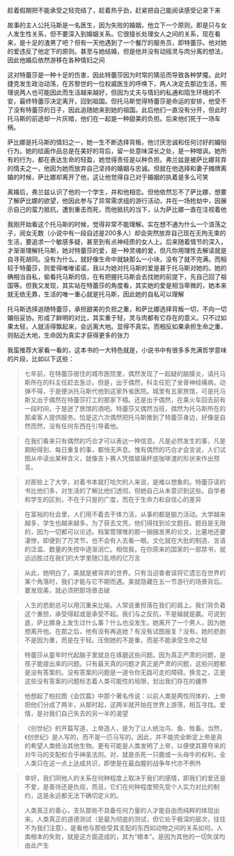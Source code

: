 趁着假期把不能承受之轻完结了，趁着热乎劲，赶紧把自己能阅读感受记录下来



故事的主人公托马斯是一名医生，因为失败的婚姻，他立下一个原则，即是只与女人发生性关系，但不要深入到婚姻关系。它很擅长处理女人之间的关系，现在看来，是十足的渣男了吧？但有一天他遇到了一个餐厅的服务员，即特蕾莎。他对她的爱违反了他定下的原则。甚至与她结婚，但是他并没有动摇灵与肉分离的想法，因此他婚后依然游移在各种情妇之间



这对特蕾莎是一种十足的伤害，因此特蕾莎因为时常的猜忌而导致各种梦魇。此时捷克发生政治动荡，在苏黎世的一位权威医生的呼唤下，两人决定去那边生活，照理说两人也可能因此而生活越来越好，但因为丈夫与情妇的私通和陌生环境的不安，最终特蕾莎决定离开，回到祖国。但托马斯觉得特蕾莎是命运的安排，他受不了没有特蕾莎的日子，因此追随她来到她的祖国。此后他们一直没有分开，但此时托马斯的前途却一片灰暗，他们在一起是一种甜美的负担。后来他们死于一场车祸。



萨比娜是托马斯的情妇之一，她一生不断选择背叛，他讨厌忠诚和任何讨好的媚俗行为。她的绘画作品总是在美好的背后，留一处意味深长之处，是一种暗讽。她所有的行为，都在表达生命的轻盈，她觉得责任是以种负担。弗兰兹是被萨比娜背弃的情夫之一，他因为她而放弃自己坚持的婚姻与忠诚。但就在他选择和妻子摊牌离婚的时候，萨比娜却离开了他，这让他觉得自己对于婚姻的执着是多么可笑



离婚后，弗兰兹认识了他的一个学生，并和他相恋。但他依然忘不了萨比娜，想要了解萨比娜的欲望，他因此参与了异常需求组的游行活动，并在一场抢劫中，因展示自己的蛮力抵抗，遭到重击而死，而他抵抗的当下，认为萨比娜一直在注视着他



我刚开始看这个托马斯的时候，觉得非常不能理解。实在想不通为什么一个浪荡之子，阅女无数（小说中有一段自述是200多人）却会突然放弃自己现在无拘无束的生活，要追求一个敏感多疑，甚至到有点神经质的女人上。后来随着情节的深入，才渐渐理解托马斯，她对特蕾莎的爱，是一种灵魂的爱，但凡你用理性去解读就是自寻死胡同。没有为什么，就好像生命中就缺那么一小块，没有了就不完满。而相较于特蕾莎，则爱得唯唯诺诺，我以为她对托马斯的爱是甚于托马斯对她的。她的确相当自私，偷看托马斯的信，在有把握托马斯会去找她的前提下，先自己回了祖国等。但我又发现，其实站在特蕾莎的角度看，其实她的爱是相当卑微的，她本来就无依无靠，生活的唯一重心就是托马斯，因此她的自私可以理解



托马斯选择追随特蕾莎，承担甜美的负担之重，和萨比娜选择背叛一切，不向一切媚俗妥协。形成了鲜明的对比，其实重于轻，灵与肉都有它存在的意义。只不过如果太轻，人就活得飘起来，会远离大地。显得不真实。而相反如果承担生命之重，则贴近大地，生命因为真实才获得更多的张力



我蛮推荐大家看一看的，这本书的一大特色就是，小说书中有很多多充满哲学意味的片段，比如以下这些：



> 七年前，在特蕾莎居住的城市医院里，偶然发现了一起疑的脑膜炎，请托马斯所在的科主任赶去急诊。但是，出于偶然，科主任犯了坐骨神经痛病，动弹不得，于是便派托马斯代他到这家外省医院。城里有五家旅馆，可是托马斯又出于偶然在特蕾莎打工的那家下榻。还是出于偶然，在乘火车回去前有一段时间，于是迸了旅馆的酒吧。特蕾莎又偶然当班，偶然为托马斯所在的那桌客人提供服务。恰是这六次偶然把托马斯推到了特蕾莎身边，好像是自然而然，没有任何东西在引导着他。



> 在我们看来只有偶然的巧合才可以表达一种信息。凡是必然发生的事，凡是期盼得到、每日重复的事，都悄无声息。惟有偶然的巧合才会言说，人们试图从中读出某种含义，就像吉卜赛人凭借玻璃杯底咖啡渣的形状来作出预言。



> 对那些上了大学，对着书本就打哈欠的人来说，是难以想象的。特蕾莎读的书比他们多，对生活的了解比他们透彻，但她自己从未意识到这些。自学者和学生的区别，不在于只是的广度，而在于生命力和自信心的差异



> 在富裕的社会里，人们用不着去干体力活，从事的都是脑力活动。大学越来越多，学生也越来越多。为了获去文凭，他们得找到论文题目。题目是无限的，因为一切都可以论述。档案管理堆的那一捆捆发黑的论文，比墓地还要凄惨，即便到了万灵节，也不会有人去看一眼。文化就在大批的制造、言语的泛滥、数量的失控中逐渐消亡。相信我，在你原来的国家的一部禁书，就远远胜过在我们的大学里随口乱喷的亿万言



> 从此，她明白了，美就是被背弃的世界。只有当迫害者误将它遗忘在世界的某个角落时，我们才能与它不期而遇。美就隐藏在五一节游行的场景背后。要发现美，就必须把那场景击破



> 人生的悲剧总可以用沉重来比喻。人常说重担落在我们的肩上。我们背负着这个重担，承受得起或是承受不起。我们与之反抗，不是输就是赢。可说到底，萨比娜身上发生过什么事？什么也没发生。她离开了一个男人，因为她想离开他。在那之后，他有没有再追她？有没有试图报复？没有。她的悲剧不是因为重，而是在于轻。压倒她的不是重，而是不能承受生命之轻



> 特蕾莎从童年时代起脑子里就总在琢磨这些问题。因为真正严肃的问题，是孩子能提出来的问题。只有最天真的问题才真正是严肃的问题，这些问题都是没有答案的。没有答案的问题是一道令你无路可走的障碍。换言之，正是这些没有答案的问题标志着人类可能性的局限，划出我们存在的疆界



> 他想起了柏拉图《会饮篇》中那个著名传说：以前人类是两性同体的，上帝把他们分成了两半，从那时起，这两半就开始在世界上游荡，相互寻找。爱情，是对我们自己失去的另一半的渴望



> 《创世纪》的开篇写道，上帝造人，是为了让人统治鸟、鱼、牲畜。当然，《创世纪》是人写的，而不是一匹马写的。因此，并不能完全断定上帝是真的希望人类统治其他生物。更有可能是人类发明了上帝，以便使其篡夺来的对牛马的支配权合乎神圣法则。对，就是杀死一只鹿或一头母牛的权利，全人类只在这一点上达成共识，即使是在最血腥的战争年代亦不例外



> 幸好，我们同他人的关系在何种程度上取决于我们的感情，即我们的爱还是不爱，是善待还是仇视，而且，它们在何种程度预先受个人实力对比的制约，这是永远都无法下确切定义的。
>
> 
>
> 人类真正的善心，支队那些不具备任何力量的人才能自由而纯粹的体现出来。人类真正的道德测试（是最为彻底的测试，但它处于极深的层次，往往不为我们注意），是看他与那些受其支配的东西如动物之间的关系如何。人类根本的失败，就是这方面造成的，其为“根本”。是因为其他的一切失误均由此产生